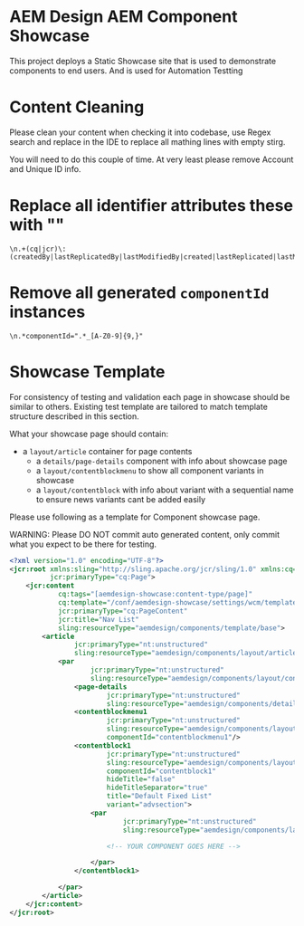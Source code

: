 AEM Design AEM Component Showcase
=================================

This project deploys a Static Showcase site that is used to demonstrate components to end users. And is used for Automation Testting


Content Cleaning
=======

Please clean your content when checking it into codebase, use Regex search and replace in the IDE to replace all mathing lines with empty stirg.

You will need to do this couple of time. At very least please remove Account and Unique ID info. 


# Replace all identifier attributes these with ""

```
\n.+(cq|jcr)\:(createdBy|lastReplicatedBy|lastModifiedBy|created|lastReplicated|lastModified|lastReplicationAction|uuid)\=\".+\"
```

# Remove all generated `componentId` instances

```
\n.*componentId=".*_[A-Z0-9]{9,}"
```

# Showcase Template

For consistency of testing and validation each page in showcase should be similar to others. Existing test template are tailored to match template structure described in this section.

What your showcase page should contain:

* a ```layout/article``` container for page contents
    * a ```details/page-details``` component with info about showcase page
    * a ```layout/contentblockmenu``` to show all component variants in showcase
    * a ```layout/contentblock``` with info about  variant with a sequential name to ensure news variants cant be added easily


Please use following as a template for Component showcase page.

WARNING: Please DO NOT commit auto generated content, only commit what you expect to be there for testing.

```xml
<?xml version="1.0" encoding="UTF-8"?>
<jcr:root xmlns:sling="http://sling.apache.org/jcr/sling/1.0" xmlns:cq="http://www.day.com/jcr/cq/1.0" xmlns:jcr="http://www.jcp.org/jcr/1.0" xmlns:nt="http://www.jcp.org/jcr/nt/1.0"
          jcr:primaryType="cq:Page">
    <jcr:content
            cq:tags="[aemdesign-showcase:content-type/page]"
            cq:template="/conf/aemdesign-showcase/settings/wcm/templates/twocolumn"
            jcr:primaryType="cq:PageContent"
            jcr:title="Nav List"
            sling:resourceType="aemdesign/components/template/base">
        <article
                jcr:primaryType="nt:unstructured"
                sling:resourceType="aemdesign/components/layout/article">
            <par
                    jcr:primaryType="nt:unstructured"
                    sling:resourceType="aemdesign/components/layout/container">
                <page-details
                        jcr:primaryType="nt:unstructured"
                        sling:resourceType="aemdesign/components/details/page-details"/>
                <contentblockmenu1
                        jcr:primaryType="nt:unstructured"
                        sling:resourceType="aemdesign/components/layout/contentblockmenu"
                        componentId="contentblockmenu1"/>
                <contentblock1
                        jcr:primaryType="nt:unstructured"
                        sling:resourceType="aemdesign/components/layout/contentblock"
                        componentId="contentblock1"
                        hideTitle="false"
                        hideTitleSeparator="true"
                        title="Default Fixed List"
                        variant="advsection">
                    <par
                            jcr:primaryType="nt:unstructured"
                            sling:resourceType="aemdesign/components/layout/container">

                        <!-- YOUR COMPONENT GOES HERE -->

                    </par>
                </contentblock1>

            </par>
        </article>
    </jcr:content>
</jcr:root>

```
